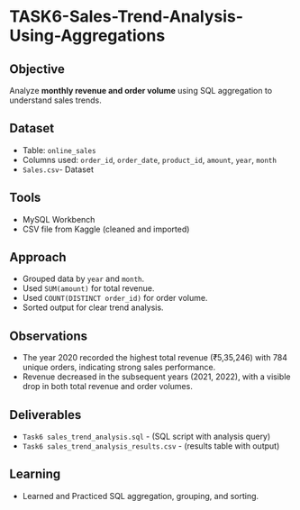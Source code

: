 # TASK6-Sales-Trend-Analysis-Using-Aggregations

## Objective
Analyze **monthly revenue and order volume** using SQL aggregation to understand sales trends.

## Dataset
- Table: `online_sales`
- Columns used: `order_id`, `order_date`, `product_id`, `amount`, `year`, `month`
- `Sales.csv`- Dataset

## Tools
- MySQL Workbench
- CSV file from Kaggle (cleaned and imported)

## Approach
- Grouped data by `year` and `month`.
- Used `SUM(amount)` for total revenue.
- Used `COUNT(DISTINCT order_id)` for order volume.
- Sorted output for clear trend analysis.
 
## Observations
- The year 2020 recorded the highest total revenue (₹5,35,246) with 784 unique orders, indicating strong sales performance.
- Revenue decreased in the subsequent years (2021, 2022), with a visible drop in both total revenue and order volumes.

## Deliverables
- `Task6 sales_trend_analysis.sql` - (SQL script with analysis query)
- `Task6 sales_trend_analysis_results.csv` - (results table with output)

## Learning
- Learned and Practiced SQL aggregation, grouping, and sorting.
